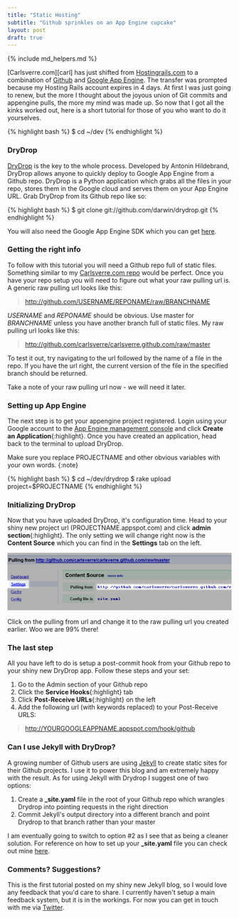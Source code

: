 ```yaml
---
title: "Static Hosting"
subtitle: "Github sprinkles on an App Engine cupcake"
layout: post
draft: true
---
```

{% include md_helpers.md %}

[Carlsverre.com][carl] has just shifted from [Hostingrails.com][hr] to a combination
of [Github][gh] and [Google App Engine][gae]. The transfer was prompted because
my Hosting Rails account expires in 4 days. At first I was just going to renew,
but the more I thought about the joyous union of Git commits and appengine pulls,
the more my mind was made up.  So now that I got all the kinks worked out, here is
a short tutorial for those of you who want to do it yourselves.

{% highlight bash %}
$ cd ~/dev
{% endhighlight %}

### DryDrop

[DryDrop][dd] is the key to the whole process. Developed by Antonin Hildebrand,
DryDrop allows anyone to quickly deploy to Google App Engine from a Github repo.
DryDrop is a Python application which grabs all the files in your repo, stores
them in the Google cloud and serves them on your App Engine URL. Grab DryDrop
from its Github repo like so:

{% highlight bash %}
$ git clone git://github.com/darwin/drydrop.git
{% endhighlight %}

You will also need the Google App Engine SDK which you can get [here][gaes].

### Getting the right info

To follow with this tutorial you will need a Github repo full of static files.
Something similar to my [Carlsverre.com repo][csgh] would be perfect. Once you
have your repo setup you will need to figure out what your raw pulling url is.
A generic raw pulling url looks like this:

> http://github.com/USERNAME/REPONAME/raw/BRANCHNAME

_USERNAME_ and _REPONAME_ should be obvious. Use master for _BRANCHNAME_ unless you
have another branch full of static files. My raw pulling url looks like this:

> http://github.com/carlsverre/carlsverre.github.com/raw/master

To test it out, try navigating to the url followed by the name of a file in
the repo. If you have the url right, the current version of the file in the
specified branch should be returned.

Take a note of your raw pulling url now - we will need it later.

### Setting up App Engine

The next step is to get your appengine project registered. Login using your
Google account to the [App Engine management console][gaem] and click
**Create an Application**{:highlight}. Once you have created an application,
head back to the terminal to upload DryDrop.

Make sure you replace PROJECTNAME and other obvious variables with your own words.
{:note}

{% highlight bash %}
$ cd ~/dev/drydrop
$ rake upload project=$PROJECTNAME
{% endhighlight %}

### Initializing DryDrop

Now that you have uploaded DryDrop, it's configuration time.  Head to your shiny
new project url (PROJECTNAME.appspot.com) and click **admin section**{:highlight}.
The only setting we will change right now is the **Content Source** which you can find
in the **Settings** tab on the left.

![The DryDrop settings tab](/images/statichosting_drydropsettings.jpg)

Click on the pulling from url and change it to the raw pulling url you created
earlier. Woo we are 99% there!

### The last step

All you have left to do is setup a post-commit hook from your Github repo to
your shiny new DryDrop app. Follow these steps and your set:

1.  Go to the Admin section of your Github repo
2.  Click the **Service Hooks**{:highlight} tab
3.  Click **Post-Receive URLs**{:highlight} on the left
4.  Add the following url (with keywords replaced) to your Post-Receive URLS:

> http://YOURGOOGLEAPPNAME.appspot.com/hook/github

### Can I use Jekyll with DryDrop?

A growing number of Github users are using [Jekyll][jk] to create static sites
for their Github projects. I use it to power this blog and am extremely happy
with the result. As for using Jekyll with Drydrop I suggest one of two options:

1.  Create a **\_site.yaml** file in the root of your Github repo which wrangles
    Drydrop into pointing requests in the right direction
2.  Commit Jekyll's output directory into a different branch and point Drydrop
    to that branch rather than your master

I am eventually going to switch to option #2 as I see that as being a cleaner
solution. For reference on how to set up your **\_site.yaml** file you can
check out mine [here][sy].

### Comments? Suggestions?

This is the first tutorial posted on my shiny new Jekyll blog, so I would love
any feedback that you'd care to share. I currently haven't setup a main feedback
system, but it is in the workings. For now you can get in touch with me via
[Twitter][tc].

[hr]: http://hostingrails.com
[gh]: http://github.com
[gae]: http://code.google.com/appengine
[gaem]: http://appengine.google.com
[gaes]: http://code.google.com/appengine/downloads.html
[dd]: http://drydrop.binaryage.com
[jk]: http://jekyllrb.com
[csgh]: http://github.com/carlsverre/carlsverre.github.com
[sy]: http://github.com/carlsverre/thelab.carlsverre.com/blob/master/_site.yaml
[tc]: http://www.twitter.com/carlsverre
